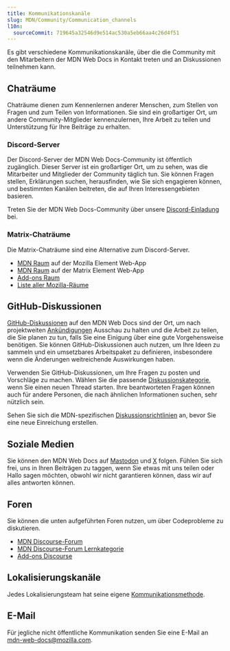 ```yaml
---
title: Kommunikationskanäle
slug: MDN/Community/Communication_channels
l10n:
  sourceCommit: 719645a32546d9e514ac530a5eb66aa4c26d4f51
---
```


Es gibt verschiedene Kommunikationskanäle, über die die Community mit den Mitarbeitern der MDN Web Docs in Kontakt treten und an Diskussionen teilnehmen kann.

## Chaträume

Chaträume dienen zum Kennenlernen anderer Menschen, zum Stellen von Fragen und zum Teilen von Informationen. Sie sind ein großartiger Ort, um andere Community-Mitglieder kennenzulernen, Ihre Arbeit zu teilen und Unterstützung für Ihre Beiträge zu erhalten.

### Discord-Server

Der Discord-Server der MDN Web Docs-Community ist öffentlich zugänglich. Dieser Server ist ein großartiger Ort, um zu sehen, was die Mitarbeiter und Mitglieder der Community täglich tun. Sie können Fragen stellen, Erklärungen suchen, herausfinden, wie Sie sich engagieren können, und bestimmten Kanälen beitreten, die auf Ihren Interessengebieten basieren.

Treten Sie der MDN Web Docs-Community über unsere [Discord-Einladung](/discord) bei.

### Matrix-Chaträume

Die Matrix-Chaträume sind eine Alternative zum Discord-Server.

- [MDN Raum](https://chat.mozilla.org/#/room/#mdn:mozilla.org) auf der Mozilla Element Web-App
- [MDN Raum](https://app.element.io/#/room/#mdn:mozilla.org) auf der Matrix Element Web-App
- [Add-ons Raum](https://chat.mozilla.org/#/room/#addons:mozilla.org)
- [Liste aller Mozilla-Räume](https://wiki.mozilla.org/Matrix#Commonly_used_rooms)

## GitHub-Diskussionen

[GitHub-Diskussionen](https://github.com/orgs/mdn/discussions) auf den MDN Web Docs sind der Ort, um nach projektweiten [Ankündigungen](https://github.com/orgs/mdn/discussions/categories/announcements) Ausschau zu halten und die Arbeit zu teilen, die Sie planen zu tun, falls Sie eine Einigung über eine gute Vorgehensweise benötigen. Sie können GitHub-Diskussionen auch nutzen, um Ihre Ideen zu sammeln und ein umsetzbares Arbeitspaket zu definieren, insbesondere wenn die Änderungen weitreichende Auswirkungen haben.

Verwenden Sie GitHub-Diskussionen, um Ihre Fragen zu posten und Vorschläge zu machen. Wählen Sie die passende [Diskussionskategorie](https://github.com/mdn/mdn-community#github-discussions), wenn Sie einen neuen Thread starten. Ihre beantworteten Fragen können auch für andere Personen, die nach ähnlichen Informationen suchen, sehr nützlich sein.

Sehen Sie sich die MDN-spezifischen [Diskussionsrichtlinien](/de/docs/MDN/Community/Discussions) an, bevor Sie eine neue Einreichung erstellen.

## Soziale Medien

Sie können den MDN Web Docs auf [Mastodon](https://mastodon.social/@mdn) und [X](https://x.com/MozDevNet) folgen. Fühlen Sie sich frei, uns in Ihren Beiträgen zu taggen, wenn Sie etwas mit uns teilen oder Hallo sagen möchten, obwohl wir nicht garantieren können, dass wir auf alles antworten können.

## Foren

Sie können die unten aufgeführten Foren nutzen, um über Codeprobleme zu diskutieren.

- [MDN Discourse-Forum](https://discourse.mozilla.org/c/mdn/236)
- [MDN Discourse-Forum Lernkategorie](https://discourse.mozilla.org/c/mdn/learn/250)
- [Add-ons Discourse](https://discourse.mozilla.org/c/add-ons/35)

## Lokalisierungskanäle

Jedes Lokalisierungsteam hat seine eigene [Kommunikationsmethode](/de/docs/MDN/Community/Translated_content).

## E-Mail

Für jegliche nicht öffentliche Kommunikation senden Sie eine E-Mail an [mdn-web-docs@mozilla.com](mailto:mdn-web-docs@mozilla.com).
